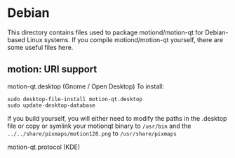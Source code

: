 
Debian
====================
This directory contains files used to package motiond/motion-qt
for Debian-based Linux systems. If you compile motiond/motion-qt yourself, there are some useful files here.

## motion: URI support ##


motion-qt.desktop  (Gnome / Open Desktop)
To install:

	sudo desktop-file-install motion-qt.desktop
	sudo update-desktop-database

If you build yourself, you will either need to modify the paths in
the .desktop file or copy or symlink your motionqt binary to `/usr/bin`
and the `../../share/pixmaps/motion128.png` to `/usr/share/pixmaps`

motion-qt.protocol (KDE)

